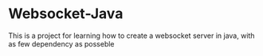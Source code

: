 # Websocket-Java
This is a project for learning how to create a websocket server in java, with as few dependency as posseble 
